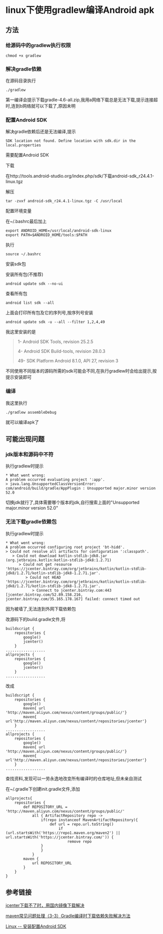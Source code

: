 # linux下使用gradlew编译Android apk



## 方法

### 给源码中的gradlew执行权限

```shell
chmod +x gradlew
```



### 解决gradle依赖

在源码目录执行

```shell
./gradlew
```

第一编译会提示下载gradle-4.6-all.zip,我用a网络下载总是无法下载,提示连接超时,连到b网络就可以下载了,原因未明



### 配置Android SDK

解决gradle依赖后还是无法编译,提示

```shell
SDK location not found. Define location with sdk.dir in the local.properties
```

需要配置Android SDK

下载

在http://tools.android-studio.org/index.php/sdk/下载android-sdk_r24.4.1-linux.tgz

解压

```shell
tar -zvxf android-sdk_r24.4.1-linux.tgz -C /usr/local
```

配置环境变量

在~/.bashrc最后加上

```shell
export ANDROID_HOME=/usr/local/android-sdk-linux
export PATH=$ANDROID_HOME/tools:$PATH 
```

执行

```shell
source ~/.bashrc
```

安装sdk包

安装所有包(不推荐)

```shell
android update sdk --no-ui
```

查看所有包

```shell
android list sdk --all
```

上面会打印所有包及它的序列号,按序列号安装

```shell
android update sdk -u --all --filter 1,2,4,49
```

我这里安装的是

>  1- Android SDK Tools, revision 25.2.5
>
> 4- Android SDK Build-tools, revision 28.0.3
>
> 49- SDK Platform Android 8.1.0, API 27, revision 3

不同使用不同版本的源码所需的sdk可能会不同,在执行gradlew时会给出提示,按提示安装即可

### 编译

我这里执行

```shell
./gradlew assembleDebug
```

就可以编译apk了



## 可能出现问题

### jdk版本和源码中不符

执行gradlew时提示

```shell
* What went wrong:
A problem occurred evaluating project ':app'.
> java.lang.UnsupportedClassVersionError: com/android/build/gradle/AppPlugin : Unsupported major.minor version 52.0
```

切换jdk就行了,具体需要哪个版本的jdk,自行搜索上面的"Unsupported major.minor version 52.0"

### 无法下载gradle依赖包

执行gradlew时提示

```shell
* What went wrong:
A problem occurred configuring root project 'bt-hidd'.
> Could not resolve all artifacts for configuration ':classpath'.
   > Could not download kotlin-stdlib-jdk8.jar (org.jetbrains.kotlin:kotlin-stdlib-jdk8:1.2.71)
      > Could not get resource 'https://jcenter.bintray.com/org/jetbrains/kotlin/kotlin-stdlib-jdk8/1.2.71/kotlin-stdlib-jdk8-1.2.71.jar'.
         > Could not HEAD 'https://jcenter.bintray.com/org/jetbrains/kotlin/kotlin-stdlib-jdk8/1.2.71/kotlin-stdlib-jdk8-1.2.71.jar'.
            > Connect to jcenter.bintray.com:443 [jcenter.bintray.com/52.89.158.216, jcenter.bintray.com/35.165.178.167] failed: connect timed out
```

因为被墙了,无法连到外网下载依赖包

改源码下的build.gradle文件,将

```shell
buildscript {
    repositories {
        google()
        jcenter()
    }
..................
allprojects {
    repositories {
        google()
        jcenter()
    }
..................
```

改成

```shell
buildscript {
    repositories {
        google()
        maven{ url 'http://maven.aliyun.com/nexus/content/groups/public/'}
        maven{ url'http://maven.aliyun.com/nexus/content/repositories/jcenter'}
    }
..................
allprojects {
    repositories {
        google()
        maven{ url 'http://maven.aliyun.com/nexus/content/groups/public/'}
        maven{ url'http://maven.aliyun.com/nexus/content/repositories/jcenter'}
    }
..................
```

查找资料,发现可以一劳永逸地改变所有编译时的仓库地址,但未亲自测试

在~/.gradle下创建init.gradle文件,添加

```shell
allprojects{
    repositories {
        def REPOSITORY_URL = 'http://maven.aliyun.com/nexus/content/groups/public/'
            all { ArtifactRepository repo ->
                if(repo instanceof MavenArtifactRepository){
                    def url = repo.url.toString()
                        if (url.startsWith('https://repo1.maven.org/maven2') || url.startsWith('https://jcenter.bintray.com/')) {
                            remove repo
                }
                } 
            }
        maven {
            url REPOSITORY_URL
        }
    }
}
```





## 参考链接

[jcenter下载不了时，用国内镜像下载解决](https://www.jianshu.com/p/73c37d4d97dc)

[maven常见问题处理（3-3）Gradle编译时下载依赖失败解决方法](https://www.cnblogs.com/lexiaofei/p/6979887.html)

[Linux -- 安装配置Android SDK](https://blog.csdn.net/u011974797/article/details/78973012)



